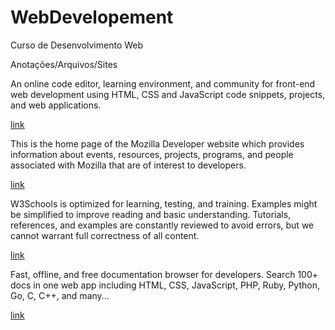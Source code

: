 # WebDevelopement
Curso de Desenvolvimento Web

Anotações/Arquivos/Sites

An online code editor, learning environment, and community for front-end web development using HTML, CSS and JavaScript code snippets, projects, and web applications.

[link](codepen.io/pen)


This is the home page of the Mozilla Developer website which provides information about events, resources, projects, programs, and people associated with Mozilla that are of interest to developers.

[link](developer.mozilla.org/en-US/docs/Web/HTML)


W3Schools is optimized for learning, testing, and training. Examples might be simplified to improve reading and basic understanding. Tutorials, references, and examples are constantly reviewed to avoid errors, but we cannot warrant full correctness of all content.

[link](w3schools.com/html)

Fast, offline, and free documentation browser for developers. Search 100+ docs in one web app including HTML, CSS, JavaScript, PHP, Ruby, Python, Go, C, C++, and many...

[link](devdocs.io/)



